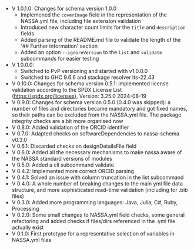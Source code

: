 - V 1.0.1.0: Changes for schema version 1.0.0
    - Implemened the `coverImage` field in the representation of the NASSA.yml file, including file extension validation
    - Introduced new character count limits for the `title` and `description` fields
    - Added parsing of the README.md file to validate the length of the '## Further information' section
    - Added an option `--ignoreVersion` to the `list` and `validate` subcommands for easier testing
- V 1.0.0.0:
    - Switched to PvP versioning and started with v1.0.0.0
    - Switched to GHC 9.6.6 and stackage resolver lts-22.43
- V 0.10.0: Changes for schema version 0.5.1: implemented license validation according to the SPDX License List (https://spdx.org/licenses), Version: 3.25.0 2024-08-19
- V 0.9.0: Changes for schema version 0.5.0 (0.4.0 was skipped): a number of files and directories became mandatory and got fixed names, so their paths can be excluded from the NASSA.yml file. The package integrity checks are a bit more organised now
- V 0.8.0: Added validation of the ORCID identifier
- V 0.7.0: Adapted checks on softwareDependencies to nassa-schema v0.3.0
- V 0.6.1: Discarded checks on designDetailsFile field
- V 0.6.0: Added all the necessary mechanisms to make nassa aware of the NASSA standard versions of modules
- V 0.5.0: Added a cli subcommand validate
- V 0.4.2: Implemented more correct ORCID parsing
- V 0.4.1: Solved an issue with column truncation in the list subcommand
- V 0.4.0: A whole number of breaking changes to the main yml file data structure, and more sophisticated read-time validation (including for .bib files)
- V 0.3.0: Added more programming languages: Java, Julia, C#, Ruby, Processing
- V 0.2.0: Some small changes to NASSA.yml field checks, some general refactoring and added checks if files/dirs referenced in the .yml file actually exist
- V 0.1.0: First prototype for a representative selection of variables in NASSA.yml files